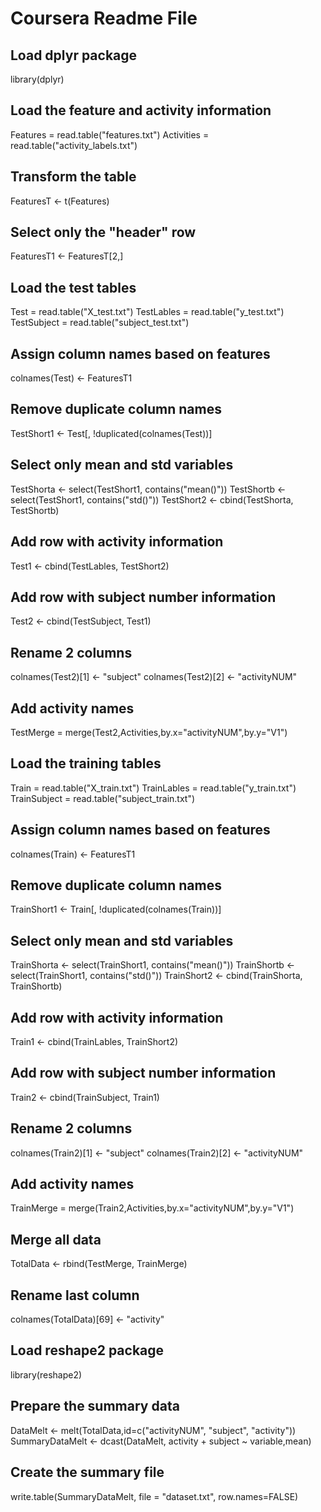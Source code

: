 Coursera Readme File
========================================================
## Load dplyr package
library(dplyr)


## Load the feature and activity information
Features = read.table("features.txt")
Activities = read.table("activity_labels.txt")
## Transform the table
FeaturesT <- t(Features)
## Select only the "header" row
FeaturesT1 <- FeaturesT[2,]

## Load the test tables
Test = read.table("X_test.txt")
TestLables = read.table("y_test.txt")
TestSubject = read.table("subject_test.txt")

## Assign column names based on features
colnames(Test) <- FeaturesT1

## Remove duplicate column names
TestShort1 <- Test[, !duplicated(colnames(Test))]

## Select only mean and std variables
TestShorta <- select(TestShort1, contains("mean()"))
TestShortb <- select(TestShort1, contains("std()"))
TestShort2 <- cbind(TestShorta, TestShortb)

## Add row with activity information
Test1 <- cbind(TestLables, TestShort2)

## Add row with subject number information
Test2 <- cbind(TestSubject, Test1)

## Rename 2 columns
colnames(Test2)[1] <- "subject"
colnames(Test2)[2] <- "activityNUM"

## Add activity names
TestMerge = merge(Test2,Activities,by.x="activityNUM",by.y="V1")


## Load the training tables
Train = read.table("X_train.txt")
TrainLables = read.table("y_train.txt")
TrainSubject = read.table("subject_train.txt")

## Assign column names based on features
colnames(Train) <- FeaturesT1

## Remove duplicate column names
TrainShort1 <- Train[, !duplicated(colnames(Train))]

## Select only mean and std variables
TrainShorta <- select(TrainShort1, contains("mean()"))
TrainShortb <- select(TrainShort1, contains("std()"))
TrainShort2 <- cbind(TrainShorta, TrainShortb)

## Add row with activity information
Train1 <- cbind(TrainLables, TrainShort2)

## Add row with subject number information
Train2 <- cbind(TrainSubject, Train1)

## Rename 2 columns
colnames(Train2)[1] <- "subject"
colnames(Train2)[2] <- "activityNUM"

## Add activity names
TrainMerge = merge(Train2,Activities,by.x="activityNUM",by.y="V1")


## Merge all data
TotalData <- rbind(TestMerge, TrainMerge)

## Rename last column
colnames(TotalData)[69] <- "activity"

## Load reshape2 package
library(reshape2)

## Prepare the summary data
DataMelt <- melt(TotalData,id=c("activityNUM", "subject", "activity"))
SummaryDataMelt <- dcast(DataMelt, activity + subject ~ variable,mean)

## Create the summary file
write.table(SummaryDataMelt, file = "dataset.txt", row.names=FALSE)

